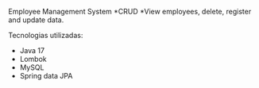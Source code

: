 Employee Management System 
*CRUD 
*View employees, delete, register and update data.

Tecnologias utilizadas: 
* Java 17
* Lombok
* MySQL
* Spring data JPA 
